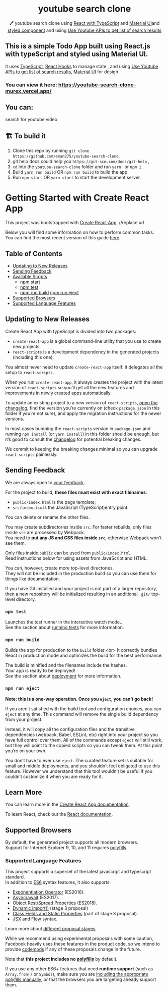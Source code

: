<h1 align="center">
   youtube search clone 
</h1>

<p align="center">
  🖊️ youtube search clone using <a href="https://reactjs.org/">React with TypeScript</a> and <a href="https://material-ui.com/">Material UI</a>and <a href="https://styled-components.com/">styled component</a>
  and using <a href='https://developers.google.com/youtube/v3/docs/search/list'>Use Youtube APIs to get list of search results</a>
</p>
<p align="center"></p>


## This is a  simple Todo App built using React.js with typeScript and styled using Material UI.

It uses [TypeScript](https://www.typescriptlang.org/), [ React Hooks](https://reactjs.org/docs/hooks-intro.html) to manage state , and using <a href='https://developers.google.com/youtube/v3/docs/search/list'>Use Youtube APIs to get list of search results</a>, [Material UI](https://material-ui.com/) for design .

### You can view it here: https://youtube-search-clone-murex.vercel.app/

##  You can:

 search for youtube video


## 🏗️ To build it

1. Clone this repo by running `git clone https://github.com/eman275/youtube-search-clone`.  
2. git help docs could help you `https://git-scm.com/docs/git-help` ,
3. `cd` into the `youtube-search-clone` folder and run `yarn ` or `npm i`.
4. Build `yarn run build` OR `npm run build` to build the app
4. Run `npm start` OR `yarn start` to start the development server.
# Getting Started with Create React App
This project was bootstrapped with [Create React App](https://github.com/facebook/create-react-app). //replace url

Below you will find some information on how to perform common tasks.<br>
You can find the most recent version of this guide [here](https://github.com/eman275/youtube-search-clone). 

## Table of Contents

- [Updating to New Releases](#updating-to-new-releases)
- [Sending Feedback](#sending-feedback)
- [Available Scripts](#available-scripts)
  - [npm start](#npm-start)
  - [npm test](#npm-test)
  - [npm run build](#npm-run-build)
   [npm run eject](#npm-run-eject)
- [Supported Browsers](#supported-browsers)
- [Supported Language Features](#supported-language-features)

## Updating to New Releases

Create React App  with typeScript is divided into two packages:

- `create-react-app` is a global command-line utility that you use to create new projects.
- `react-scripts` is a development dependency in the generated projects (including this one).

You almost never need to update `create-react-app` itself: it delegates all the setup to `react-scripts`.

When you run `create-react-app`, it always creates the project with the latest version of `react-scripts` so you’ll get all the new features and improvements in newly created apps automatically.

To update an existing project to a new version of `react-scripts`, [open the changelog](https://github.com/facebook/create-react-app/blob/master/CHANGELOG.md), find the version you’re currently on (check `package.json` in this folder if you’re not sure), and apply the migration instructions for the newer versions.

In most cases bumping the `react-scripts` version in `package.json` and running `npm install` (or `yarn install`) in this folder should be enough, but it’s good to consult the [changelog](https://github.com/facebook/create-react-app/blob/master/CHANGELOG.md) for potential breaking changes.

We commit to keeping the breaking changes minimal so you can upgrade `react-scripts` painlessly.

## Sending Feedback

We are always open to [your feedback](https://github.com/facebook/create-react-app/issues).



For the project to build, **these files must exist with exact filenames**:

- `public/index.html` is the page template;
- `src/index.tsx` is the JavaScript (TypeScript)entry point.

You can delete or rename the other files.

You may create subdirectories inside `src`. For faster rebuilds, only files inside `src` are processed by Webpack.<br>
You need to **put any JS and CSS files inside `src`**, otherwise Webpack won’t see them.

Only files inside `public` can be used from `public/index.html`.<br>
Read instructions below for using assets from JavaScript and HTML.

You can, however, create more top-level directories.<br>
They will not be included in the production build so you can use them for things like documentation.

If you have Git installed and your project is not part of a larger repository, then a new repository will be initialized resulting in an additional `.git/` top-level directory.

### `npm test`

Launches the test runner in the interactive watch mode.\.<br>
See the section about [running tests](https://facebook.github.io/create-react-app/docs/running-tests) for more information.

### `npm run build`

Builds the app for production to the `build` folder.\<br>
It correctly bundles React in production mode and optimizes the build for the best performance.

The build is minified and the filenames include the hashes.\
Your app is ready to be deployed!
<br>
See the section about [deployment](https://facebook.github.io/create-react-app/docs/deployment) for more information.

### `npm run eject`

**Note: this is a one-way operation. Once you `eject`, you can’t go back!**

If you aren’t satisfied with the build tool and configuration choices, you can `eject` at any time. This command will remove the single build dependency from your project.

Instead, it will copy all the configuration files and the transitive dependencies (webpack, Babel, ESLint, etc) right into your project so you have full control over them. All of the commands except `eject` will still work, but they will point to the copied scripts so you can tweak them. At this point you’re on your own.

You don’t have to ever use `eject`. The curated feature set is suitable for small and middle deployments, and you shouldn’t feel obligated to use this feature. However we understand that this tool wouldn’t be useful if you couldn’t customize it when you are ready for it.

## Learn More

You can learn more in the [Create React App documentation](https://facebook.github.io/create-react-app/docs/getting-started).

To learn React, check out the [React documentation](https://reactjs.org/).


## Supported Browsers

By default, the generated project supports all modern browsers.<br>
Support for Internet Explorer 9, 10, and 11 requires [polyfills](https://github.com/facebook/create-react-app/blob/master/packages/react-app-polyfill/README.md).


### Supported Language Features

This project supports a superset of the latest javascript and  typescript standard.<br>
In addition to [ES6](https://github.com/lukehoban/es6features) syntax features, it also supports:

- [Exponentiation Operator](https://github.com/rwaldron/exponentiation-operator) (ES2016).
- [Async/await](https://github.com/tc39/ecmascript-asyncawait) (ES2017).
- [Object Rest/Spread Properties](https://github.com/tc39/proposal-object-rest-spread) (ES2018).
- [Dynamic import()](https://github.com/tc39/proposal-dynamic-import) (stage 3 proposal)
- [Class Fields and Static Properties](https://github.com/tc39/proposal-class-public-fields) (part of stage 3 proposal).
- [JSX](https://facebook.github.io/react/docs/introducing-jsx.html) and [Flow](https://flow.org/) syntax.

Learn more about [different proposal stages](https://babeljs.io/docs/plugins/#presets-stage-x-experimental-presets-).

While we recommend using experimental proposals with some caution, Facebook heavily uses these features in the product code, so we intend to provide [codemods](https://medium.com/@cpojer/effective-javascript-codemods-5a6686bb46fb) if any of these proposals change in the future.

Note that **this project includes no [polyfills](https://github.com/facebook/create-react-app/blob/master/packages/react-app-polyfill/README.md)** by default.

If you use any other ES6+ features that need **runtime support** (such as `Array.from()` or `Symbol`), make sure you are [including the appropriate polyfills manually](https://github.com/facebook/create-react-app/blob/master/packages/react-app-polyfill/README.md), or that the browsers you are targeting already support them.